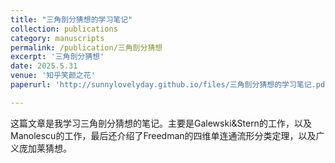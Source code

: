 ```yaml
---
title: "三角剖分猜想的学习笔记"
collection: publications
category: manuscripts
permalink: /publication/三角剖分猜想
excerpt: '三角剖分猜想'
date: 2025.5.31
venue: '知乎笑颜之花'
paperurl: 'http://sunnylovelyday.github.io/files/三角剖分猜想的学习笔记.pdf'

---
```


这篇文章是我学习三角剖分猜想的笔记。主要是Galewski&Stern的工作，以及Manolescu的工作，最后还介绍了Freedman的四维单连通流形分类定理，以及广义庞加莱猜想。

